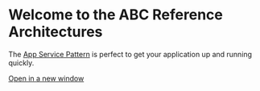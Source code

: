 # Welcome to the ABC Reference Architectures




The [App Service Pattern](https://dermottest.z6.web.core.windows.net/) is perfect to get your application up and running quickly.


<a href="https://dermottest.z6.web.core.windows.net/" onclick="return ! window.open(this.href);">Open in a new window</a>
